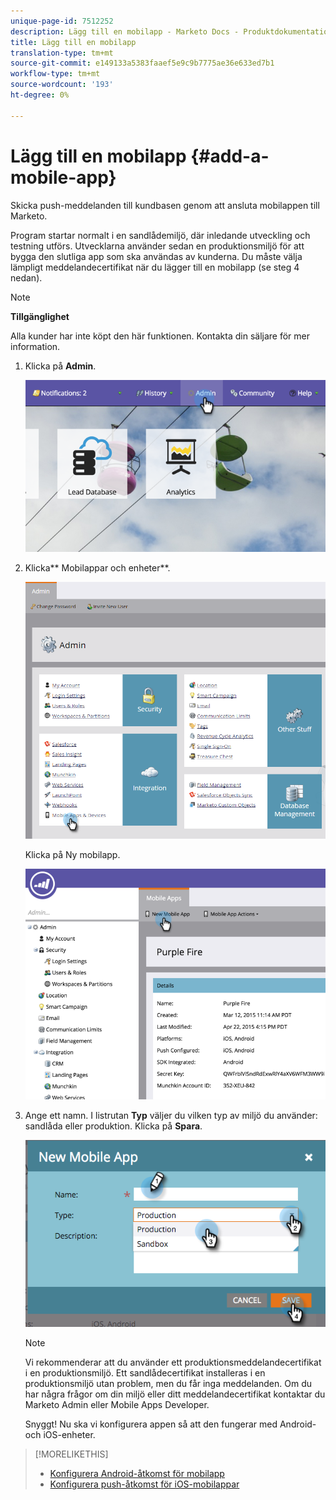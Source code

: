 ```yaml
---
unique-page-id: 7512252
description: Lägg till en mobilapp - Marketo Docs - Produktdokumentation
title: Lägg till en mobilapp
translation-type: tm+mt
source-git-commit: e149133a5383faaef5e9c9b7775ae36e633ed7b1
workflow-type: tm+mt
source-wordcount: '193'
ht-degree: 0%

---
```



# Lägg till en mobilapp {#add-a-mobile-app}

Skicka push-meddelanden till kundbasen genom att ansluta mobilappen till Marketo.

Program startar normalt i en sandlådemiljö, där inledande utveckling och testning utförs. Utvecklarna använder sedan en produktionsmiljö för att bygga den slutliga app som ska användas av kunderna. Du måste välja lämpligt meddelandecertifikat när du lägger till en mobilapp (se steg 4 nedan).

>[!NOTE]
>
>**Tillgänglighet**
>
>Alla kunder har inte köpt den här funktionen. Kontakta din säljare för mer information.

1. Klicka på **Admin**.

   ![](assets/image2015-4-22-16-3a12-3a32.png)

1. Klicka** Mobilappar och enheter**.

   ![](assets/image2016-1-12-15-3a42-3a30.png)

   Klicka på Ny mobilapp.

   ![](assets/image2015-4-22-16-3a17-3a15.png)

1. Ange ett namn. I listrutan **Typ** väljer du vilken typ av miljö du använder: sandlåda eller produktion. Klicka på **Spara**.

   ![](assets/image2015-11-18-15-3a52-3a15.png)

   >[!NOTE]
   >
   >Vi rekommenderar att du använder ett produktionsmeddelandecertifikat i en produktionsmiljö. Ett sandlådecertifikat installeras i en produktionsmiljö utan problem, men du får inga meddelanden. Om du har några frågor om din miljö eller ditt meddelandecertifikat kontaktar du Marketo Admin eller Mobile Apps Developer.

   Snyggt! Nu ska vi konfigurera appen så att den fungerar med Android- och iOS-enheter.

>[!MORELIKETHIS]
>
>* [Konfigurera Android-åtkomst för mobilapp](configure-mobile-app-android-push-access.md)
>* [Konfigurera push-åtkomst för iOS-mobilappar](configure-mobile-app-ios-push-access.md)

>



